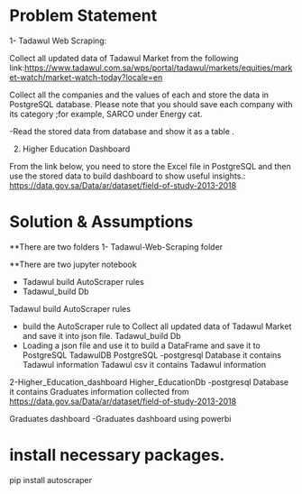 # Problem Statement
1- Tadawul Web Scraping:

  Collect all updated data of Tadawul Market from the following link:https://www.tadawul.com.sa/wps/portal/tadawul/markets/equities/market-watch/market-watch-today?locale=en

  Collect all the companies and the values of each and store the data in PostgreSQL database. Please note that you should save each company with its category ;for example, SARCO under Energy cat.

  -Read the stored data from database and show it as a table .

2. Higher Education Dashboard

  From the link below, you need to store the Excel file in PostgreSQL and then use the stored data to build dashboard to show useful insights.: 
  https://data.gov.sa/Data/ar/dataset/field-of-study-2013-2018

# Solution & Assumptions

**There are two folders
1- Tadawul-Web-Scraping folder

  **There are two jupyter notebook
  - Tadawul build AutoScraper rules
  - Tadawul_build Db

  Tadawul build AutoScraper rules
  - build the AutoScraper rule to  Collect all updated data of Tadawul Market and save it into json file.
  Tadawul_build Db
  - Loading a json file and use it to build a DataFrame and save it to PostgreSQL
  TadawulDB
  PostgreSQL 
  -postgresql Database it contains Tadawul information
  Tadawul
  csv it contains Tadawul information 
  
2-Higher_Education_dashboard
  Higher_EducationDb
  -postgresql Database it contains Graduates information collected from https://data.gov.sa/Data/ar/dataset/field-of-study-2013-2018
  
  Graduates dashboard
  -Graduates dashboard using powerbi



# install necessary packages.

pip install autoscraper


